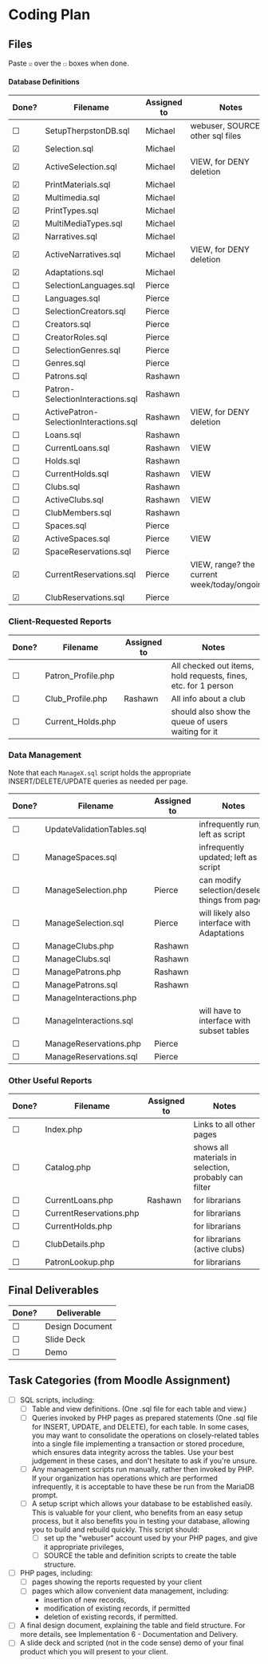 # Coding Plan

## Files

Paste `☑` over the `☐` boxes when done.

#### Database Definitions


| Done? | **Filename**                           | **Assigned to** | Notes                                        |
| ------- | ---------------------------------------- | ----------------- | ---------------------------------------------- |
| ☐    | SetupTherpstonDB.sql                   | Michael         | webuser, SOURCE other sql files              |
| ☑    | Selection.sql                          | Michael         |                                              |
| ☑    | ActiveSelection.sql                    | Michael         | VIEW, for DENY deletion                      |
| ☑    | PrintMaterials.sql                     | Michael         |                                              |
| ☑    | Multimedia.sql                         | Michael         |                                              |
| ☑    | PrintTypes.sql                         | Michael         |                                              |
| ☑    | MultiMediaTypes.sql                    | Michael         |                                              |
| ☑    | Narratives.sql                         | Michael         |                                              |
| ☑    | ActiveNarratives.sql                   | Michael         | VIEW, for DENY deletion                      |
| ☑    | Adaptations.sql                        | Michael         |                                              |
| ☐    | SelectionLanguages.sql                 | Pierce          |                                              |
| ☐    | Languages.sql                          | Pierce          |                                              |
| ☐    | SelectionCreators.sql                  | Pierce          |                                              |
| ☐    | Creators.sql                           | Pierce          |                                              |
| ☐    | CreatorRoles.sql                       | Pierce          |                                              |
| ☐    | SelectionGenres.sql                    | Pierce          |                                              |
| ☐    | Genres.sql                             | Pierce          |                                              |
| ☐    | Patrons.sql                            | Rashawn         |                                              |
| ☐    | Patron-SelectionInteractions.sql       | Rashawn         |                                              |
| ☐    | ActivePatron-SelectionInteractions.sql | Rashawn         | VIEW, for DENY deletion                      |
| ☐    | Loans.sql                              | Rashawn         |                                              |
| ☐    | CurrentLoans.sql                       | Rashawn         | VIEW                                         |
| ☐    | Holds.sql                              | Rashawn         |                                              |
| ☐    | CurrentHolds.sql                       | Rashawn         | VIEW                                         |
| ☐    | Clubs.sql                              | Rashawn         |                                              |
| ☐    | ActiveClubs.sql                        | Rashawn         | VIEW                                         |
| ☐    | ClubMembers.sql                        | Rashawn         |                                              |
| ☐    | Spaces.sql                             | Pierce          |                                              |
| ☑    | ActiveSpaces.sql                       | Pierce          | VIEW                                         |
| ☑    | SpaceReservations.sql                  | Pierce          |                                              |
| ☑    | CurrentReservations.sql                | Pierce          | VIEW, range? the current week/today/ongoing? |
| ☑    | ClubReservations.sql                   | Pierce          |                                              |

### Client-Requested Reports


| Done? | **Filename**       | **Assigned to** | Notes                                                          |
| ------- | -------------------- | ----------------- | ---------------------------------------------------------------- |
| ☐    | Patron_Profile.php |                 | All checked out items, hold requests, fines, etc. for 1 person |
| ☐    | Club_Profile.php   | Rashawn         | All info about a club                                          |
| ☐    | Current_Holds.php  |                 | should also show the queue of users waiting for it             |

### Data Management

Note that each `ManageX.sql` script holds the appropriate INSERT/DELETE/UPDATE queries as needed per page.


| Done? | **Filename**               | **Assigned to** | Notes                                          |
| ------- | ---------------------------- | ----------------- | ------------------------------------------------ |
| ☐    | UpdateValidationTables.sql |                 | infrequently run; left as script               |
| ☐    | ManageSpaces.sql           |                 | infrequently updated; left as script           |
| ☐    | ManageSelection.php        | Pierce          | can modify selection/deselect things from page |
| ☐    | ManageSelection.sql        | Pierce          | will likely also interface with Adaptations    |
| ☐    | ManageClubs.php            | Rashawn         |                                                |
| ☐    | ManageClubs.sql            | Rashawn         |                                                |
| ☐    | ManagePatrons.php          | Rashawn         |                                                |
| ☐    | ManagePatrons.sql          | Rashawn         |                                                |
| ☐    | ManageInteractions.php     |                 |                                                |
| ☐    | ManageInteractions.sql     |                 | will have to interface with subset tables      |
| ☐    | ManageReservations.php     | Pierce          |                                                |
| ☐    | ManageReservations.sql     | Pierce          |                                                |

### Other Useful Reports


| Done? | **Filename**            | **Assigned to** | Notes                                                 |
| ------- | ------------------------- | ----------------- | ------------------------------------------------------- |
| ☐    | Index.php               |                 | Links to all other pages                              |
| ☐    | Catalog.php             |                 | shows all materials in selection, probably can filter |
| ☐    | CurrentLoans.php        | Rashawn         | for librarians                                        |
| ☐    | CurrentReservations.php |                 | for librarians                                        |
| ☐    | CurrentHolds.php        |                 | for librarians                                        |
| ☐    | ClubDetails.php         |                 | for librarians (active clubs)                         |
| ☐    | PatronLookup.php        |                 | for librarians                                        |

## Final Deliverables


| Done? | **Deliverable** |
| ------- | ----------------- |
| ☐    | Design Document |
| ☐    | Slide Deck      |
| ☐    | Demo            |

## Task Categories (from Moodle Assignment)

- [ ] SQL scripts, including:
  - [ ] Table and view definitions. (One .sql file for each table and view.)
  - [ ] Queries invoked by PHP pages as prepared statements (One .sql file for INSERT, UPDATE, and DELETE), for each table. In some cases, you may want to consolidate the operations on closely-related tables into a single file implementing a transaction or stored procedure, which ensures data integrity across the tables. Use your best judgement in these cases, and don't hesitate to ask if you're unsure.
  - [ ] Any management scripts run manually, rather then invoked by PHP. If your organization has operations which are performed infrequently, it is acceptable to have these be run from the MariaDB prompt.
  - [ ] A setup script which allows your database to be established easily. This is valuable for your client, who benefits from an easy setup process, but it also benefits you in testing your database, allowing you to build and rebuild quickly. This script should:
    - [ ] set up the "webuser" account used by your PHP pages, and give it appropriate privileges,
    - [ ] SOURCE the table and definition scripts to create the table structure.
- [ ] PHP pages, including:
  - [ ] pages showing the reports requested by your client
  - [ ] pages which allow convenient data management, including:
    - insertion of new records,
    - modification of existing records, if permitted
    - deletion of existing records, if permitted.
- [ ] A final design document, explaining the table and field structure. For more details, see Implementation 6 - Documentation and Delivery.
- [ ] A slide deck and scripted (not in the code sense) demo of your final product which you will present to your client.
